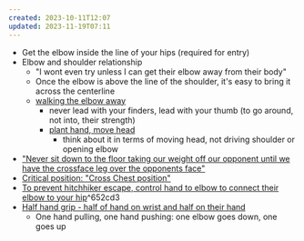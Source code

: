 ```yaml
---
created: 2023-10-11T12:07
updated: 2023-11-19T07:11
---
```

- Get the elbow inside the line of your hips (required for entry)
- Elbow and shoulder relationship
	- "I wont even try unless I can get their elbow away from their body"
	- Once the elbow is above the line of the shoulder, it's easy to bring it across the centerline
	- [walking the elbow away](https://youtu.be/GshEzcqlUbY?t=203)
		- never lead with your finders, lead with your thumb (to go around, not into, their strength)
		- [plant hand, move head](https://youtu.be/GshEzcqlUbY?t=240)
			- think about it in terms of moving head, not driving shoulder or opening elbow
- ["Never sit down to the floor taking our weight off our opponent until we have the crossface leg over the opponents face"](https://youtu.be/GshEzcqlUbY?t=330)
- [Critical position: "Cross Chest position"](https://youtu.be/GshEzcqlUbY?t=480)
- [To prevent hitchhiker escape, control hand to elbow to connect their elbow to your hip](https://youtu.be/GshEzcqlUbY?t=543)^652cd3
- [Half hand grip - half of hand on wrist and half on their hand](https://youtu.be/GshEzcqlUbY?t=592)
	- One hand pulling, one hand pushing: one elbow goes down, one goes up